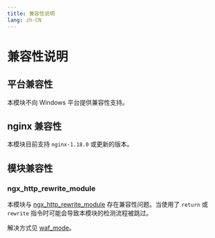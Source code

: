 ```yaml
---
title: 兼容性说明
lang: zh-CN
---
```



# 兼容性说明

## 平台兼容性

本模块不向 Windows 平台提供兼容性支持。

## nginx 兼容性

本模块目前支持 `nginx-1.18.0` 或更新的版本。

## 模块兼容性

### ngx_http_rewrite_module

本模块与 [ngx_http_rewrite_module](https://nginx.org/en/docs/http/ngx_http_rewrite_module.html) 
存在兼容性问题。当使用了 `return` 或 `rewrite` 指令时可能会导致本模块的检测流程被跳过。

解决方式见 [waf_mode](/zh-cn/advance/directive.md#waf-mode)。

